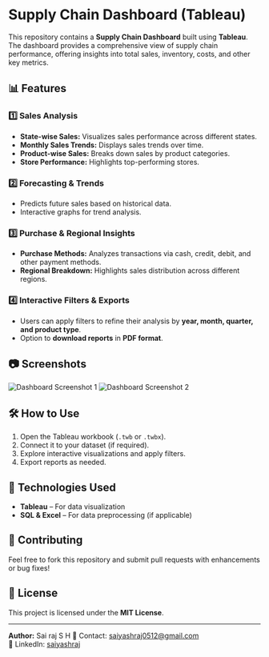 # Supply Chain Dashboard (Tableau)

This repository contains a **Supply Chain Dashboard** built using **Tableau**. The dashboard provides a comprehensive view of supply chain performance, offering insights into total sales, inventory, costs, and other key metrics.

## 📊 Features

### 1️⃣ Sales Analysis
- **State-wise Sales:** Visualizes sales performance across different states.
- **Monthly Sales Trends:** Displays sales trends over time.
- **Product-wise Sales:** Breaks down sales by product categories.
- **Store Performance:** Highlights top-performing stores.

### 2️⃣ Forecasting & Trends
- Predicts future sales based on historical data.
- Interactive graphs for trend analysis.

### 3️⃣ Purchase & Regional Insights
- **Purchase Methods:** Analyzes transactions via cash, credit, debit, and other payment methods.
- **Regional Breakdown:** Highlights sales distribution across different regions.

### 4️⃣ Interactive Filters & Exports
- Users can apply filters to refine their analysis by **year, month, quarter, and product type**.
- Option to **download reports** in **PDF format**.

## 📷 Screenshots
![Dashboard Screenshot 1]([[path/to/image1.png](https://github.com/saiyashraj/supplychain_dashboard/blob/main/Screenshot%202025-04-02%20134741.png))
![Dashboard Screenshot 2]([path/to/image2.png](https://github.com/saiyashraj/supplychain_dashboard/blob/main/Screenshot%202025-04-02%20134741.png))

## 🛠️ How to Use
1. Open the Tableau workbook (`.twb` or `.twbx`).
2. Connect it to your dataset (if required).
3. Explore interactive visualizations and apply filters.
4. Export reports as needed.

## 🚀 Technologies Used
- **Tableau** – For data visualization
- **SQL & Excel** – For data preprocessing (if applicable)

## 🤝 Contributing
Feel free to fork this repository and submit pull requests with enhancements or bug fixes!

## 📜 License
This project is licensed under the **MIT License**.

---
**Author:** Sai raj S H 
📧 Contact: [saiyashraj0512@gmail.com](mailto:saiyashraj0512@gmail.com)  
📌 LinkedIn: [saiyashraj]([https://linkedin.com/in/your-profile](https://www.linkedin.com/in/saiyashraj/))

